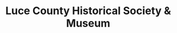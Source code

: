 ---
layout: repo
title: "Luce County Historical Society & Museum"
id: 4179
permalink: repos/4179/
---